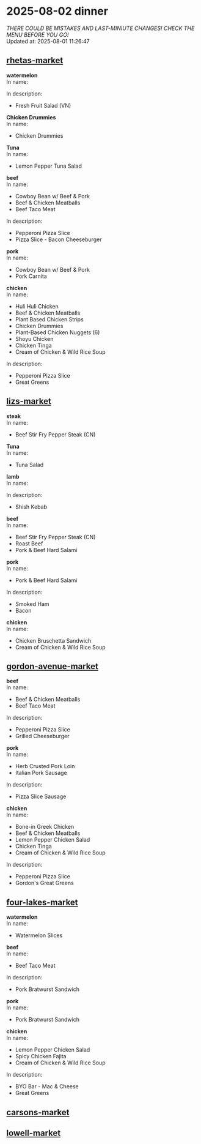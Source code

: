 # 2025-08-02 dinner  
*THERE COULD BE MISTAKES AND LAST-MINIUTE CHANGES! CHECK THE MENU BEFORE YOU GO!*  
Updated at: 2025-08-01 11:26:47  
## [rhetas-market](https://wisc-housingdining.nutrislice.com/menu/rhetas-market/dinner/2025-08-02)  
**watermelon**  
In name:   
  
In description:   
 - Fresh Fruit Salad (VN)  
  
**Chicken Drummies**  
In name:   
 - Chicken Drummies  
  
**Tuna**  
In name:   
 - Lemon Pepper Tuna Salad  
  
**beef**  
In name:   
 - Cowboy Bean w/ Beef & Pork  
 - Beef & Chicken Meatballs  
 - Beef Taco Meat  
  
In description:   
 - Pepperoni Pizza Slice  
 - Pizza Slice - Bacon Cheeseburger  
  
**pork**  
In name:   
 - Cowboy Bean w/ Beef & Pork  
 - Pork Carnita  
  
**chicken**  
In name:   
 - Huli Huli Chicken  
 - Beef & Chicken Meatballs  
 - Plant Based Chicken Strips  
 - Chicken Drummies  
 - Plant-Based Chicken Nuggets (6)  
 - Shoyu Chicken  
 - Chicken Tinga  
 - Cream of Chicken & Wild Rice Soup  
  
In description:   
 - Pepperoni Pizza Slice  
 - Great Greens  
  
## [lizs-market](https://wisc-housingdining.nutrislice.com/menu/lizs-market/dinner/2025-08-02)  
**steak**  
In name:   
 - Beef Stir Fry Pepper Steak (CN)  
  
**Tuna**  
In name:   
 - Tuna Salad  
  
**lamb**  
In name:   
  
In description:   
 - Shish Kebab  
  
**beef**  
In name:   
 - Beef Stir Fry Pepper Steak (CN)  
 - Roast Beef  
 - Pork & Beef Hard Salami  
  
**pork**  
In name:   
 - Pork & Beef Hard Salami  
  
In description:   
 - Smoked Ham  
 - Bacon  
  
**chicken**  
In name:   
 - Chicken Bruschetta Sandwich  
 - Cream of Chicken & Wild Rice Soup  
  
## [gordon-avenue-market](https://wisc-housingdining.nutrislice.com/menu/gordon-avenue-market/dinner/2025-08-02)  
**beef**  
In name:   
 - Beef & Chicken Meatballs  
 - Beef Taco Meat  
  
In description:   
 - Pepperoni Pizza Slice  
 - Grilled Cheeseburger  
  
**pork**  
In name:   
 - Herb Crusted Pork Loin  
 - Italian Pork Sausage  
  
In description:   
 - Pizza Slice Sausage  
  
**chicken**  
In name:   
 - Bone-in Greek Chicken  
 - Beef & Chicken Meatballs  
 - Lemon Pepper Chicken Salad  
 - Chicken Tinga  
 - Cream of Chicken & Wild Rice Soup  
  
In description:   
 - Pepperoni Pizza Slice  
 - Gordon's Great Greens  
  
## [four-lakes-market](https://wisc-housingdining.nutrislice.com/menu/four-lakes-market/dinner/2025-08-02)  
**watermelon**  
In name:   
 - Watermelon Slices  
  
**beef**  
In name:   
 - Beef Taco Meat  
  
In description:   
 - Pork Bratwurst Sandwich  
  
**pork**  
In name:   
 - Pork Bratwurst Sandwich  
  
**chicken**  
In name:   
 - Lemon Pepper Chicken Salad  
 - Spicy Chicken Fajita  
 - Cream of Chicken & Wild Rice Soup  
  
In description:   
 - BYO Bar - Mac & Cheese  
 - Great Greens  
  
## [carsons-market](https://wisc-housingdining.nutrislice.com/menu/carsons-market/dinner/2025-08-02)  
## [lowell-market](https://wisc-housingdining.nutrislice.com/menu/lowell-market/dinner/2025-08-02)  
  
